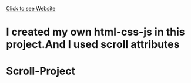 
<a href="https://scroll-page-vanilla.netlify.app/" target="_blank"> Click to see Website</a>
# I created my own html-css-js in this project.And I used scroll attributes  
# Scroll-Project
